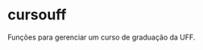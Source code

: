 
# cursouff

<!-- badges: start -->
<!-- badges: end -->

Funções para gerenciar um curso de graduação da UFF.


